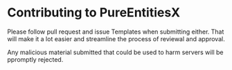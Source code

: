 # Contributing to PureEntitiesX 

Please follow pull request and issue Templates when submitting either. That will make it a lot easier and streamline the
process of reviewal and approval.

Any malicious material submitted that could be used to harm servers will be ppromptly rejected.

